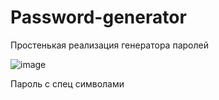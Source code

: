 # Password-generator
Простенькая реализация генератора паролей

![image](https://github.com/Faer-Foxyc/Password-generator/assets/75839381/dd26ae95-7380-4ab5-b758-2d5b8d87d893)

Пароль с спец символами

